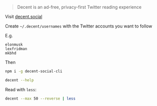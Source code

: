 > Decent is an ad-free, privacy-first Twitter reading experience

Visit [decent.social](https://decent.social/)

Create `~/.decent/usernames` with the Twitter accounts you want to follow

E.g.

```
elonmusk
lexfridman
mkbhd
```

Then

```sh
npm i -g decent-social-cli

decent --help
```

Read with `less`:

```sh
decent --max 50 --reverse | less
```